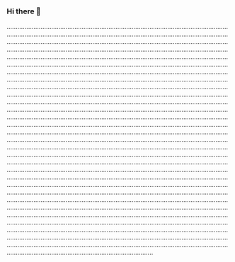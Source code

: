 ### Hi there 👋

..........................................................................................................................................................................................................................................................................................................................................................................................................................................................................................................................................................................................................................................................................................................................................................................................................................................................................................................................................................................................................................................................................................................................................................................................................................................................................................................................................................................................................................................................................................................................................................................................................................................................................................................................................................................................................................................................................................................................................................................................................................................................................................................................................................................................................................................................................................................................................................................................................................................................................................................................................................................................................................................................................................................................................................................................................................................................................................................................................................................................................................................................................................................................................................................................................................................................................................................................................................................................................................................................................................................................................................................................................................................................................................................................................................................................................................................................................................................................................................